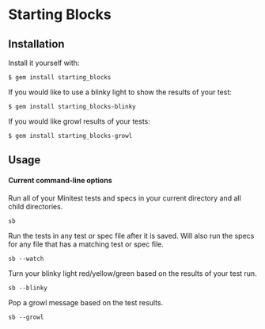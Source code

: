 # Starting Blocks

## Installation

Install it yourself with:

    $ gem install starting_blocks

If you would like to use a blinky light to show the results of your test:

    $ gem install starting_blocks-blinky

If you would like growl results of your tests:

    $ gem install starting_blocks-growl

## Usage

#### Current command-line options

Run all of your Minitest tests and specs in your current directory and all child directories.

````
sb
````

Run the tests in any test or spec file after it is saved. Will also run the specs for any file that has a matching test or spec file.

````
sb --watch
````

Turn your blinky light red/yellow/green based on the results of your test run.

````
sb --blinky
````

Pop a growl message based on the test results.

````
sb --growl
````



